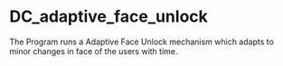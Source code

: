 # DC_adaptive_face_unlock
The Program runs a Adaptive Face Unlock mechanism which adapts to minor changes in face of the users with time.
